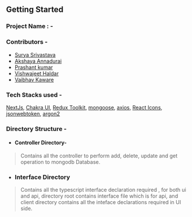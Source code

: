 ## Getting Started

### Project Name : - 
### Contributors - 
- [Surya Srivastava](https://github.com/Surya9263)
- [Akshaya Annadurai](https://github.com/AkshayaAnnadurai)
- [Prashant kumar](https://github.com/PRASHANT7277)
- [Vishwajeet Haldar](https://github.com/vishwajeethaldar)
- [Vaibhav Kaware](https://github.com/vkaware)


### Tech Stacks used - 
[NextJs](), [Chakra UI](), [Redux Toolkit](), [mongoose](), [axios](), [React Icons](), [jsonwebtoken](), [argon2]()


### Directory Structure - 
- #### Controller Directory-
> Contains all the controller to perform add, delete, update and get operation to mongodb Database.

- ### Interface Directory
> Contains all the typescript interface declaration required , for both ui and api, directory root contains interface file which is for api, and client directory contains all the inteface declarations required in UI side.




<!-- MONGO_URI = "mongodb+srv://takeitnowdb:takeitnowdb@takeitnow.cbygn8f.mongodb.net/?retryWrites=true&w=majority" -->